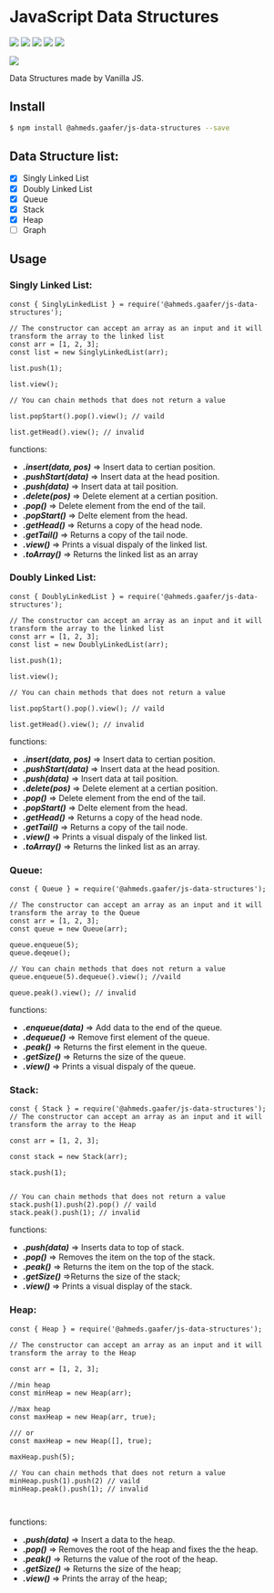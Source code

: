# JavaScript Data Structures
<p align="">
  <a href="https://www.npmjs.com/package/@ahmeds.gaafer/js-data-structures" target="_blank"><img src="https://img.shields.io/npm/l/@ahmeds.gaafer/js-data-structures"></a>
  <a href="https://www.npmjs.com/package/@ahmeds.gaafer/js-data-structures" target="_blank"><img src="https://img.shields.io/bundlephobia/min/@ahmeds.gaafer/js-data-structures" ></a>
  <a href="https://codeclimate.com/github/ahmedgaafer/JS-Data-Structures"><img src="https://img.shields.io/codeclimate/maintainability-percentage/ahmedgaafer/JS-Data-Structures"></a>
  <a href="https://david-dm.org/ahmedgaafer/js-data-structures" title="dependencies status"><img src="https://david-dm.org/ahmedgaafer/js-data-structures/status.svg?style=flat-square"/></a>
  <a href="#"> <img src="https://img.shields.io/badge/testing-false-red"> </a>
</p>  
<p align="">
  <a href="https://discord.gg/TgVpvUN" target="_blank"><img src="https://img.shields.io/discord/712223278844084275?label=Discord&style=for-the-badge"></a>
</p>


Data Structures made by Vanilla JS.

## Install

```bash
$ npm install @ahmeds.gaafer/js-data-structures --save
```

## Data Structure list:

- [x] Singly Linked List
- [x] Doubly Linked List
- [x] Queue
- [x] Stack
- [x] Heap
- [ ] Graph

## Usage

### Singly Linked List:

```JS
const { SinglyLinkedList } = require('@ahmeds.gaafer/js-data-structures');

// The constructor can accept an array as an input and it will transform the array to the linked list
const arr = [1, 2, 3];
const list = new SinglyLinkedList(arr);

list.push(1); 

list.view();

// You can chain methods that does not return a value

list.popStart().pop().view(); // vaild

list.getHead().view(); // invalid

```
functions:

- ***.insert(data, pos)*** => Insert data to certian position.
- ***.pushStart(data)*** => Insert data at the head position.
- ***.push(data)*** => Insert data at tail position.
- ***.delete(pos)*** => Delete element at a certian position.
- ***.pop()*** => Delete element from the end of the tail.
- ***.popStart()*** => Delte element from the head.
- ***.getHead()*** => Returns a copy of the head node.
- ***.getTail()*** => Returns a copy of the tail node.
- ***.view()*** => Prints a visual dispaly of the linked list.
- ***.toArray()*** => Returns the linked list as an array


### Doubly Linked List:

```JS
const { DoublyLinkedList } = require('@ahmeds.gaafer/js-data-structures');

// The constructor can accept an array as an input and it will transform the array to the linked list
const arr = [1, 2, 3];
const list = new DoublyLinkedList(arr);

list.push(1); 

list.view();

// You can chain methods that does not return a value

list.popStart().pop().view(); // vaild

list.getHead().view(); // invalid

```
functions:

- ***.insert(data, pos)*** => Insert data to certian position.
- ***.pushStart(data)*** => Insert data at the head position.
- ***.push(data)*** => Insert data at tail position.
- ***.delete(pos)*** => Delete element at a certian position.
- ***.pop()*** => Delete element from the end of the tail.
- ***.popStart()*** => Delte element from the head.
- ***.getHead()*** => Returns a copy of the head node.
- ***.getTail()*** => Returns a copy of the tail node.
- ***.view()*** => Prints a visual dispaly of the linked list.
- ***.toArray()*** => Returns the linked list as an array.

### Queue:

```JS
const { Queue } = require('@ahmeds.gaafer/js-data-structures');

// The constructor can accept an array as an input and it will transform the array to the Queue
const arr = [1, 2, 3];
const queue = new Queue(arr);

queue.enqueue(5);
queue.deqeue();

// You can chain methods that does not return a value
queue.enqueue(5).dequeue().view(); //vaild

queue.peak().view(); // invalid

```

functions:

- ***.enqueue(data)*** => Add data to the end of the queue.
- ***.dequeue()*** => Remove first element of the queue.
- ***.peak()*** => Returns the first element in the queue.
- ***.getSize()*** => Returns the size of the queue.
- ***.view()*** => Prints a visual dispaly of the queue.

### Stack:

```JS
const { Stack } = require('@ahmeds.gaafer/js-data-structures');
// The constructor can accept an array as an input and it will transform the array to the Heap

const arr = [1, 2, 3];

const stack = new Stack(arr);

stack.push(1);


// You can chain methods that does not return a value
stack.push(1).push(2).pop() // vaild
stack.peak().push(1); // invalid

```
functions:

- ***.push(data)*** => Inserts data to top of stack.
- ***.pop()*** => Removes the item on the top of the stack.
- ***.peak()*** => Returns the item on the top of the stack.
- ***.getSize()*** =>Returns the size of the stack;
- ***.view()*** => Prints a visual display of the stack.


### Heap:

```JS
const { Heap } = require('@ahmeds.gaafer/js-data-structures');

// The constructor can accept an array as an input and it will transform the array to the Heap

const arr = [1, 2, 3];

//min heap
const minHeap = new Heap(arr);

//max heap
const maxHeap = new Heap(arr, true);

/// or 
const maxHeap = new Heap([], true);

maxHeap.push(5);

// You can chain methods that does not return a value
minHeap.push(1).push(2) // vaild
minHeap.peak().push(1); // invalid



```

functions:

- ***.push(data)*** => Insert a data to the heap.
- ***.pop()*** => Removes the root of the heap and fixes the the heap.
- ***.peak()*** => Returns the value of the root of the heap.
- ***.getSize()*** => Returns the size of the heap;
- ***.view()*** => Prints the array of the heap;

